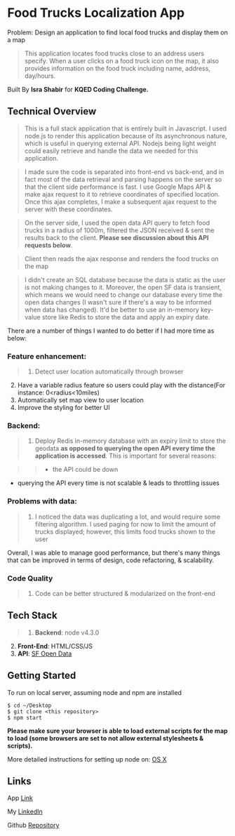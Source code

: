 # Food Trucks Localization App

Problem: Design an application to find local food trucks and display them on a map

> This application locates food trucks close to an address users specify.
When a user clicks on a food truck icon on the map, it also provides information on the food truck including name, address, day/hours.

Built By **Isra Shabir** for **KQED Coding Challenge.**

## Technical Overview

> This is a full stack application that is entirely built in Javascript. I used node.js to render this application because of its asynchronous nature, which is useful in querying external API. Nodejs being light weight could easily retrieve and handle the data we needed for this application. 

>I made sure the code is separated into front-end vs back-end, and in fact most of the data retrieval and parsing happens on the server so that the client side performance is fast. I use Google Maps API & make ajax request to it to retrieve coordinates of specified location. Once this ajax completes, I make a subsequent ajax request to the server with these coordinates. 

> On the server side, I used the open data API query to fetch food trucks in a radius of 1000m, filtered the JSON received & sent the results back to the client. **Please see discussion about this API requests below**.

> Client then reads the ajax response and renders the food trucks on the map

> I didn't create an SQL database because the data is static as the user is not making changes to it. Moreover, the open SF data is transient, which means we would need to change our database every time the open data changes (I wasn't sure if there's a way to be informed when data has changed). It'd be better to use an in-memory key-value store like Redis to store the data and apply an expiry date. 

There are a number of things I wanted to do better if I had more time as below:

### Feature enhancement:

>1. Detect user location automatically through browser
2. Have a variable radius feature so users could play with the distance(For instance: 0<radius<10miles)
3. Automatically set map view to user location 
4. Improve the styling for better UI 

### Backend:

> 1. Deploy Redis in-memory database with an expiry limit to store the geodata **as opposed to querying the open API every time the application is accessed**. 
This is important for several reasons:

>>* the API could be down
* querying the API every time is not scalable & leads to throttling issues

### Problems with data:

>1. I noticed the data was duplicating a lot, and would require some filtering algorithm. I used paging for now to limit the amount of trucks displayed; however, this limits food trucks shown to the user

Overall, I was able to manage good performance, but there's many things that can be improved in terms of design, code refactoring, & scalability. 

### Code Quality

> 1. Code can be better structured & modularized on the front-end 

## Tech Stack

>1. **Backend**: node v4.3.0
2. **Front-End**: HTML/CSS/JS
3. **API**: [SF Open Data](https://data.sfgov.org/Economy-and-Community/Mobile-Food-Facility-Permit/rqzj-sfat)

## Getting Started

To run on local server, assuming node and npm are installed

```
$ cd ~/Desktop 
$ git clone <this repository>
$ npm start
```

**Please make sure your browser is able to load external scripts for the map to load (some browsers are set to not allow external stylesheets & scripts).**

More detailed instructions for setting up node on: [OS X](http://blog.teamtreehouse.com/install-node-js-npm-mac)

## Links

App [Link](https://findyourfoodtrucks.herokuapp.com/)

My [LinkedIn](https://www.linkedin.com/in/isra-shabir-ab65b034?trk=nav_responsive_tab_profile_pic)

Github [Repository](https://github.com/isra-shabir/foodtrucks)





